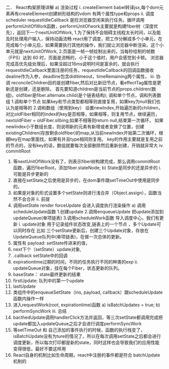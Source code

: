 
二．	React构架原理详解
a)	渲染过程
i.	createElement  babel转译jsx,每个dom元素再有createElement创建树形结构的vdom 有两个属性type和props
ii.	调度 scheduler   requestIdleCallback 是捡浏览器空闲来执行任务。循环调用performUnitOfWork函数，performUnitOfwork主要就是构建fiber树（深度优先），返回下一个nextUnitOfWork,
        1.为了保持不会阻碍主线程太长时间，以及能及时处理用户输入，保持动画流畅 react用了调度，把工作分解成多个小单元，在完成每个小单元后，如果需要执行其他的操作，我们就让浏览器中断渲染。这个小单元就是nextUnitOfWork, 
        2.页面是一帧一帧绘制出来的，当每秒绘制的帧数（FPS）达到 60 时，页面是流畅的，小于这个值时，用户会感觉到卡顿。
      浏览器完成高优先级处理后，如果没超过16ms说明时间是富余的，就会执行requestIdleCallback里面注册的任务，requestIdleCallback的回调函数接收dealine作为入参，deadline包含diditimeout，timeRemaining两个属性，
iii.	协调 reconcileChildren目的是创建fiber,然后对比新旧节点，看effectTag属性是更新还是创建，还是删除。 首先要知道children是当前节点的props.children(数组)，oldfiber是fiber.alternate.child(是个链表结构);
调和单个节点，调和列表数组
        1.调和单个节点
            如果key和节点类型都相等则直接复用，如果key为null我们也认为是相等的
        2.调和数组（使用到key） 
            设置newIndex,开始遍历新的children，对比oldFiber相同的index的key是否相等，如果相等，则复用节点，继续遍历，nextoldFiber = oldFiber.silbing;如果不相等则return null,结束第一次循环，
            如果newIndex小于数组长度，则说明新的元素有新增或者变换了位置，创建existingChildren(存放剩余oldfiber)的map,从当前newIndex开始第二次循环，根据key在map里面找，如果有并且type相同则复用。
         key的作用主要就是复用之前的节点的，没有key的话，数组就要每次全部删除然后重新创建，开销就非常大
iv.	commitRoot
1.	等nextUnitOfWork没有了，则表示fiber树构建完成，那么调用commitRoot函数，遍历fiberRoot，添加fiber.stateNode;
b)	State是同步的还是异步的
i.	可能是异步更新的
1.	直接在setState之后使用是异步的，在dom事件跟setTimeOut中使用是同步的。
2.	如果是对象的形式设置多个setState则进行浅合并（Object.assign），函数当然不会合并
ii.	前提
1.	调用setState  render  forceUpdate 会进入调度执行渲染操作
a)	调用scheduleUpdate函数
1.创建update
2.调用enqueueUpdate 把update添加到updateQueue(单项链表)
3.调用scheduleWork函数 导入调度中心，我们有更新
i.	update对象  用于记录组件状态改变,链表上的一个节点 ，多个Update可以同时存在  比如 三个setState更新后，创建三个Update对象，存放在UpdateQueue队列中(单项链表)，在做一次总体的更新。
1.	属性有 payload: setState传进来的值，
2.	next下个（setState）update对象,
3.	.callback setState中的回调 
4.	expirationtime过期的时间，不同的任务执行不同的种类的exp
ii.	updateQueue对象，挂在每个Fiber，状态更新的队列。
1.	baseState： state最终更新的结果
2.	firstUpdate: 队列中的第一个update
3.	lastUpdate
2.	类组件中的enqueueSetState（ins, payload, callback）跟scheduleUpdate函数内操作一样
3.	进入requestWork(root, expirationtime)函数 
a)	isBatchUpdates = true;
b)	performSyncWork
iii.	总结
1.	bacthedUpdate调用handlerClick方法并返回，等三次setState都调用完成把update都加入updateQueue之后才会进行调度performSyncWork
2.	等setTimeOut 和 自己添加的事件执行的时候，函数的执行栈变了，isBatchUpdate没有为ture的情况了，所以在每次调用setState之后都会进行调度更新，所以每次打印都是新的state，同时这样也会导致我们的应用性能变得很低，最好不要这样用
3.	React自身的机制比如生命周期，react中注册的事件都是符合 batchUpdate机制的
